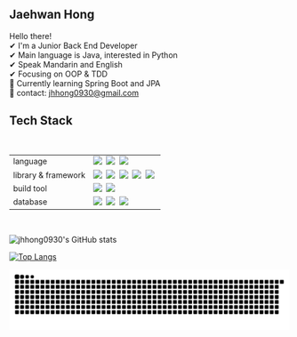 ## Jaehwan Hong
Hello there! <br>
✔ I'm a Junior Back End Developer <br>
✔ Main language is Java, interested in Python <br>
✔ Speak Mandarin and English <br>
✔ Focusing on OOP & TDD <br>
🎯 Currently learning Spring Boot and JPA <br>
📩 contact: jhhong0930@gmail.com


## Tech Stack

<br>

<table>

  <tr>
    <td>
      language
    </td>
    <td>
      <img src="https://img.shields.io/badge/Java-007396?style=flat-square&logo=Java&logoColor=white"/></a>&nbsp;
      <img src="https://img.shields.io/badge/JavaScript-F7dF1E?style=flat-square&logo=JavaScript&logoColor=white"/></a>&nbsp;
      <img src="https://img.shields.io/badge/Python-3766AB?style=flat-square&logo=Python&logoColor=white"/></a>&nbsp;
    </td>
  </tr>

  <tr>
    <td>
      library & framework
    </td>
    <td>
      <img src="https://img.shields.io/badge/jQuery-0769AD?style=flat-square&logo=jQuery&logoColor=white"/></a>&nbsp;
      <img src="https://img.shields.io/badge/Spring-6DB33F?style=flat-square&logo=Spring&logoColor=white"/></a>&nbsp;
      <img src="https://img.shields.io/badge/Spring Boot-6DB33F?style=flat-square&logo=Spring Boot&logoColor=white"/></a>&nbsp;
      <img src="https://img.shields.io/badge/Hibernate-59666C?style=flat-square&logo=Hibernate&logoColor=white"/></a>&nbsp;
      <img src="https://img.shields.io/badge/Flask-000000?style=flat-square&logo=Flask&logoColor=white"/></a>&nbsp;
    </td>
  </tr>

  <tr>
    <td>
      build tool
    </td>
    <td>
      <img src="https://img.shields.io/badge/Gradle-02303A?style=flat-square&logo=Gradle&logoColor=white"/></a>&nbsp;
      <img src="https://img.shields.io/badge/Maven-C71A36?style=flat-square&logo=Apache Maven&logoColor=white"/></a>&nbsp;
    </td>
  </tr>

   <tr>
    <td>
      database
    </td>
    <td>
      <img src="https://img.shields.io/badge/Oracle-F80000?style=flat-square&logo=Oracle&logoColor=white"/></a>&nbsp;
      <img src="https://img.shields.io/badge/MySql-4479A1?style=flat-square&logo=MySql&logoColor=white"/></a>&nbsp;
      <img src="https://img.shields.io/badge/MongoDB-47A248?style=flat-square&logo=MongoDB&logoColor=white"/></a>&nbsp;
    </td>
  </tr>

</table>

<br>


![jhhong0930's GitHub stats](https://github-readme-stats.vercel.app/api?username=jhhong0930&show_icons=true&theme=radical)

[![Top Langs](https://github-readme-stats.vercel.app/api/top-langs/?username=jhhong0930&layout=compact&theme=radical)](https://github.com/jhhong0930/github-readme-stats)

![snake gif](https://github.com/jhhong0930/jhhong0930/blob/output/github-contribution-grid-snake.svg)

<!--
**jhhong0930/jhhong0930** is a ✨ _special_ ✨ repository because its `README.md` (this file) appears on your GitHub profile.

Here are some ideas to get you started:

- 🔭 I’m currently working on ...
- 🌱 I’m currently learning ...
- 👯 I’m looking to collaborate on ...
- 🤔 I’m looking for help with ...
- 💬 Ask me about ...
- 📫 How to reach me: ...
- 😄 Pronouns: ...
- ⚡ Fun fact: ...
--> 
